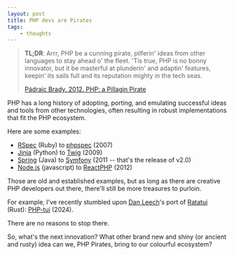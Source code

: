 ```yaml
---
layout: post
title: PHP devs are Pirates
tags:
    - thoughts
---
```


> **TL;DR**: Arrr, PHP be a cunning pirate, pilferin' ideas from other languages to stay ahead o' the fleet.
> 'Tis true, PHP is no bonny innovator, but it be masterful at plunderin' and adaptin' features,
> keepin' its sails full and its reputation mighty in the tech seas.
>
> [Pádraic Brady. 2012. PHP: a Pillagin Pirate](https://web.archive.org/web/20120430232221/http://blog.astrumfutura.com/2012/04/php-innocent-villagefolk-or-a-pillagin-pirate/)

PHP has a long history of adopting, porting, and emulating successful ideas and
tools from other technologies, often resulting in robust implementations that
fit the PHP ecosystem.

Here are some examples:

* [RSpec](https://rspec.info/) (Ruby)
  to [phpspec](https://phpspec.net/en/stable/) (2007)
* [Jinja](https://jinja.palletsprojects.com/en/stable/) (Python)
  to [Twig](https://twig.symfony.com/) (2009)
* [Spring](https://spring.io/) (Java)
  to [Symfony](https://symfony.com/) (2011 -- that's the release of v2.0)
* [Node.js](https://nodejs.org/en) (javascript)
  to [ReactPHP](https://reactphp.org/) (2012)

Those are old and established examples, but as long as there are creative PHP
developers out there, there'll still be more treasures to purloin.

For example, I've recently stumbled upon [Dan Leech](https://www.dantleech.com/about/)'s
port of [Ratatui](https://ratatui.rs/) (Rust):
[PHP-tui](https://www.dantleech.com/blog/2023/11/03/php-tui-progress/) (2024).

There are no reasons to stop there.

So, what's the next innovation? What other brand new and shiny
(or ancient and rusty) idea can we, PHP Pirates, bring to our colourful
ecosystem?
